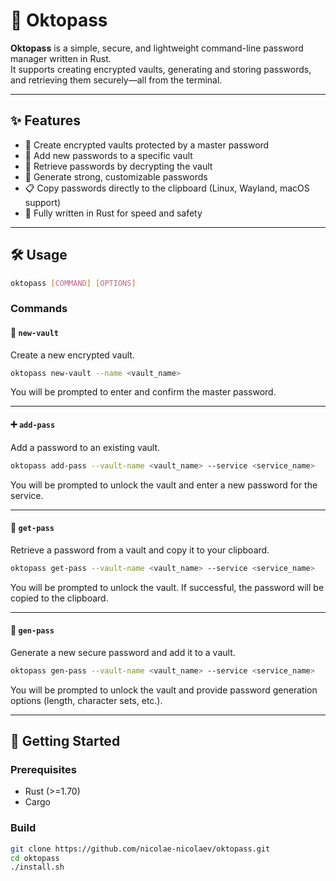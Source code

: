 # 🐙 Oktopass

**Oktopass** is a simple, secure, and lightweight command-line password manager written in Rust.  
It supports creating encrypted vaults, generating and storing passwords, and retrieving them securely—all from the terminal.

---

## ✨ Features

- 🔐 Create encrypted vaults protected by a master password
- 🔏 Add new passwords to a specific vault
- 🧠 Retrieve passwords by decrypting the vault
- 🎲 Generate strong, customizable passwords
- 📋 Copy passwords directly to the clipboard (Linux, Wayland, macOS support)
- 🦀 Fully written in Rust for speed and safety

---

## 🛠️ Usage

```bash
oktopass [COMMAND] [OPTIONS]
```

### Commands

#### 🔐 `new-vault`

Create a new encrypted vault.

```bash
oktopass new-vault --name <vault_name>
```

You will be prompted to enter and confirm the master password.

---

#### ➕ `add-pass`

Add a password to an existing vault.

```bash
oktopass add-pass --vault-name <vault_name> --service <service_name>
```

You will be prompted to unlock the vault and enter a new password for the service.

---

#### 🔑 `get-pass`

Retrieve a password from a vault and copy it to your clipboard.

```bash
oktopass get-pass --vault-name <vault_name> --service <service_name>
```

You will be prompted to unlock the vault. If successful, the password will be copied to the clipboard.

---

#### 🔧 `gen-pass`

Generate a new secure password and add it to a vault.

```bash
oktopass gen-pass --vault-name <vault_name> --service <service_name>
```

You will be prompted to unlock the vault and provide password generation options (length, character sets, etc.).

---

## 🚀 Getting Started

### Prerequisites

- Rust (>=1.70)
- Cargo

### Build

```bash
git clone https://github.com/nicolae-nicolaev/oktopass.git
cd oktopass
./install.sh
